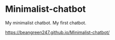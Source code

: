 # Minimalist-chatbot
My minimalist chatbot. My first chatbot.

https://beangreen247.github.io/Minimalist-chatbot/
